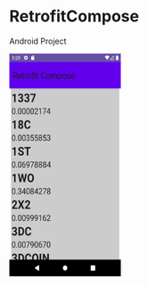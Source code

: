 # RetrofitCompose
 Android Project

<img src="https://github.com/bengisusaahin/RetrofitCompose/blob/main/scaffold.png" width = "200" height = "400">
